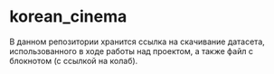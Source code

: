 # korean_cinema
В данном репозитории хранится ссылка на скачивание датасета, использованного в ходе работы над проектом,
а также файл с блокнотом (с ссылкой на колаб).
